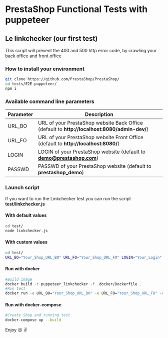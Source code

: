 # PrestaShop Functional Tests with puppeteer

## Le linkchecker (our first test)
This script will prevent the 400 and 500 http error code, by crawling your back office and front office

### How to install your environment

```bash
git clone https://github.com/PrestaShop/PrestaShop/
cd tests/E2E-puppeteer/
npm i
```

### Available command line parameters

| Parameter           | Description      |
|---------------------|----------------- |
| URL_BO              | URL of your PrestaShop website Back Office (default to **http://localhost:8080/admin-dev/**) |
| URL_FO              | URL of your PrestaShop website Front Office (default to **http://localhost:8080/**) |
| LOGIN               | LOGIN of your PrestaShop website (default to **demo@prestashop.com**) |
| PASSWD              | PASSWD of your PrestaShop website (default to **prestashop_demo**) |

### Launch script
If you want to run the Linkchecker test you can run the script **test/linkchecker.js**

#### With default values

```bash
cd test/
node linkchecker.js
```

#### With custom values

```bash
cd test/
URL_BO="Your_Shop_URL_BO" URL_FO="Your_Shop_URL_FO" LOGIN="Your_Login" PASSWD="Your_Password" node linkchecker.js
```

#### Run with docker

```bash
#Build image
docker build -t puppeteer_linkchecker -f .docker/Dockerfile .
#Run test
docker run -e URL_BO="Your_Shop_URL_BO" -e URL_FO="Your_Shop_URL_FO" -e LOGIN="Your_Login" -e PASSWD="Your_Password" --network="host" puppeteer_linkchecker
```

#### Run with docker-compose

```bash
#Create Shop and running test
docker-compose up --build
```

Enjoy :wink: :v:
